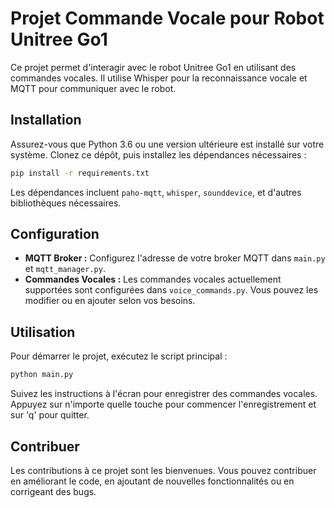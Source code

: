 # Projet Commande Vocale pour Robot Unitree Go1

Ce projet permet d'interagir avec le robot Unitree Go1 en utilisant des commandes vocales. Il utilise Whisper pour la reconnaissance vocale et MQTT pour communiquer avec le robot.

## Installation

Assurez-vous que Python 3.6 ou une version ultérieure est installé sur votre système. Clonez ce dépôt, puis installez les dépendances nécessaires :

```bash
pip install -r requirements.txt
```

Les dépendances incluent `paho-mqtt`, `whisper`, `sounddevice`, et d'autres bibliothèques nécessaires.

## Configuration

- **MQTT Broker :** Configurez l'adresse de votre broker MQTT dans `main.py` et `mqtt_manager.py`.
- **Commandes Vocales :** Les commandes vocales actuellement supportées sont configurées dans `voice_commands.py`. Vous pouvez les modifier ou en ajouter selon vos besoins.

## Utilisation

Pour démarrer le projet, exécutez le script principal :

```bash
python main.py
```

Suivez les instructions à l'écran pour enregistrer des commandes vocales. Appuyez sur n'importe quelle touche pour commencer l'enregistrement et sur 'q' pour quitter.

## Contribuer

Les contributions à ce projet sont les bienvenues. Vous pouvez contribuer en améliorant le code, en ajoutant de nouvelles fonctionnalités ou en corrigeant des bugs.
